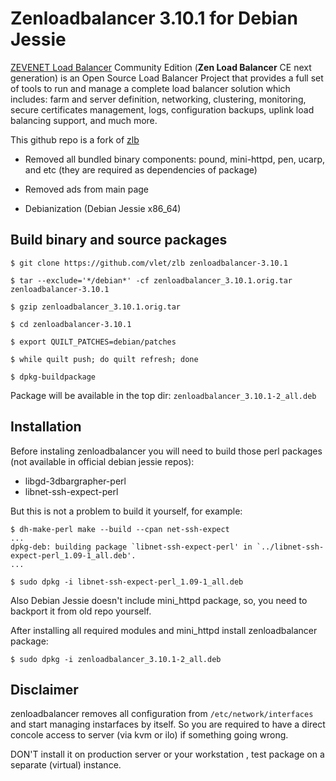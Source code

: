 # Zenloadbalancer 3.10.1 for Debian Jessie

[ZEVENET Load Balancer](https://www.zevenet.com) Community Edition (**Zen Load
Balancer** CE next generation) is an Open Source Load Balancer Project that
provides a full set of tools to run and manage a complete load balancer
solution which includes: farm and server definition, networking, clustering,
monitoring, secure certificates management, logs, configuration backups, uplink
load balancing support, and much more.

This github repo is a fork of [zlb](https://github.com/zevenet/zlb)

* Removed all bundled binary components: pound, mini-httpd, pen, ucarp, and etc
 (they are required as dependencies of package)

* Removed ads from main page

* Debianization (Debian Jessie x86\_64)

## Build binary and source packages

    $ git clone https://github.com/vlet/zlb zenloadbalancer-3.10.1

    $ tar --exclude='*/debian*' -cf zenloadbalancer_3.10.1.orig.tar zenloadbalancer-3.10.1

    $ gzip zenloadbalancer_3.10.1.orig.tar

    $ cd zenloadbalancer-3.10.1

    $ export QUILT_PATCHES=debian/patches

    $ while quilt push; do quilt refresh; done

    $ dpkg-buildpackage

Package will be available in the top dir: `zenloadbalancer_3.10.1-2_all.deb`

## Installation

Before instaling zenloadbalancer you will need to build those perl packages
(not available in official debian jessie repos):

* libgd-3dbargrapher-perl
* libnet-ssh-expect-perl

But this is not a problem to build it yourself, for example:


    $ dh-make-perl make --build --cpan net-ssh-expect
    ...
    dpkg-deb: building package `libnet-ssh-expect-perl' in `../libnet-ssh-expect-perl_1.09-1_all.deb'.
    ...

    $ sudo dpkg -i libnet-ssh-expect-perl_1.09-1_all.deb

Also Debian Jessie doesn't include mini_httpd package, so, you need to backport
it from old repo yourself.

After installing all required modules and mini_httpd install zenloadbalancer package:

    $ sudo dpkg -i zenloadbalancer_3.10.1-2_all.deb

## Disclaimer

zenloadbalancer removes all configuration from `/etc/network/interfaces` and
start managing instarfaces by itself. So you are required to have a direct
concole access to server (via kvm or ilo) if something going wrong.

DON'T install it on production server or your workstation , test package on a
separate (virtual) instance.

